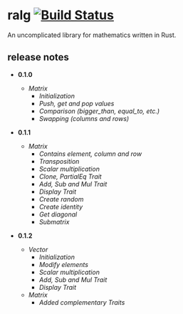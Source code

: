 # ralg [![Build Status](https://travis-ci.org/aleics/ralg.svg?branch=master)](https://travis-ci.org/aleics/ralg)
An uncomplicated library for mathematics written in Rust.

## release notes
* **0.1.0**
  * *Matrix*
    * *Initialization*
    * *Push, get and pop  values*
    * *Comparison (bigger_than, equal_to, etc.)*
    * *Swapping (columns and rows)*

* **0.1.1**
  * *Matrix*
    * *Contains element, column and row*
    * *Transposition*
    * *Scalar multiplication*
    * *Clone, PartialEq Trait*
    * *Add, Sub and Mul Trait*
    * *Display Trait*
    * *Create random*
    * *Create identity*
    * *Get diagonal*
    * *Submatrix*

* **0.1.2**
  * *Vector*
    * *Initialization*
    * *Modify elements*
    * *Scalar multiplication*
    * *Add, Sub and Mul Trait*
    * *Display Trait*
  * *Matrix*
    * *Added complementary Traits*
